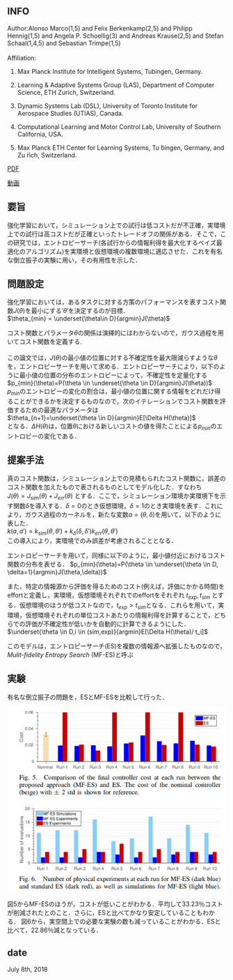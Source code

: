 ## INFO
Author:Alonso Marco(1,5) and Felix Berkenkamp(2,5) and Philipp Hennig(1,5) and Angela P. Schoellig(3) and Andreas Krause(2,5) and Stefan Schaal(1,4,5) and Sebastian Trimpe(1,5)\
\
Affiliation:
1. Max Planck Institute for Intelligent Systems, Tubingen, Germany.

2. Learning & Adaptive Systems Group (LAS), Department of Computer Science, ETH Zurich, Switzerland.

3. Dynamic Systems Lab (DSL), University of Toronto Institute for Aerospace Studies (UTIAS), Canada.

4. Computational Learning and Motor Control Lab, University of Southern California, USA.

5. Max Planck ETH Center for Learning Systems, Tu ̈bingen, Germany, and Zu ̈rich, Switzerland.

[PDF](https://arxiv.org/abs/1703.01250)

[動画](https://youtube.com/watch?v=oq9Qgq1Ipp8)



## 要旨
強化学習において，シミュレーション上での試行は低コストだが不正確，実環境上での試行は高コストだが正確といったトレードオフの関係がある．そこで，この研究では，エントロピーサーチ(各試行からの情報利得を最大化するベイズ最適化のアルゴリズム)を実環境と仮想環境の複数環境に適応させた．これを有名な倒立振子の実験に用い，その有用性を示した．

## 問題設定
強化学習においては，あるタスクに対する方策のパフォーマンスを表すコスト関数$J(\theta)$を最小にする$'\theta'$を決定するのが目標．\
$\theta_{min} = \underset{\theta\in D}{argmin}J(\theta)$

コスト関数とパラメータ$\theta$の関係は演繹的にはわからないので，ガウス過程を用いてコスト関数を定義する.\
\
この論文では，$J(\theta)$の最小値の位置に対する不確定性を最大限減らすような$\theta$を，エントロピーサーチを用いて求める．エントロピーサーチにより，以下のように最小値の位置の分布のエントロピーによって，不確定性を定量化する\
$p_{min}(\theta)=P(\theta \in \underset{\theta \in D}{argmin}J(\theta))$  
$p_{min}$のエントロピーの変化の割合は，最小値の位置に関する情報をどれだけ得ることができるかを決定するものなので，次のイテレーションでコスト関数を評価するための最適なパラメータは\
$\theta_{n+1}=\underset{\theta \in D}{argmin}E[\Delta H(\theta)]$\
となる．$\Delta H(\theta)$は，位置$\theta$における新しいコストの値を得たことによる$p_{min}$のエントロピーの変化である．

## 提案手法
真のコスト関数は，シミュレーション上での見積もられたコスト関数に，誤差のコスト関数を加えたもので表されるものとしてモデル化した．すなわち\
$J(\theta)=J_{sim}(\theta)+J_{err}(\theta)$
とする．ここで，シミュレーション環境か実環境下を示す関数$\delta$を導入する．$\delta=0$のとき仮想環境，$\delta=1$のとき実環境を表す．これにより，ガウス過程のカーネルを，新たな変数$a=(\theta,\delta)$を用いて，以下のように表した．\
$k(a,a')=k_{sim}(\theta, \theta')+k_{\delta}(\delta,\delta')k_{err}(\theta, \theta')$\
この導入により，実環境でのみ誤差が考慮されることとなる．

エントロピーサーチを用いて，同様に以下のように，最小値付近におけるコスト関数の分布を表せる．
$p_{min}(\theta)=P(\theta \in \underset{\theta \in D, \delta=1}{argmin}J(\theta,\delta))$  

また，特定の情報源から評価を得るためのコスト(例えば，評価にかかる時間)をeffortと定義し，実環境，仮想環境それぞれでのeffortをそれぞれ $t_{exp},t_{sim}$ とする．仮想環境のほうが低コストなので，$t_{exp}>t_{sim}$となる．これらを用いて，実環境，仮想環境それぞれの単位コストあたりの情報利得を計算することで，どちらでの評価が不確定性が低いかを自動的に計算できるようにした．\
$\underset{\theta \in D,i \in (sim,exp)}{argmin}E[\Delta H(\theta)/ t_i]$

このモデルは，エントロピーサーチ(ES)を複数の情報源へ拡張したものなので，_Mulit-fidelity_ _Entropy_ _Search_ (MF-ES)と呼ぶ

## 実験
有名な倒立振子の問題を，ESとMF-ESを比較して行った．

![スクショ](https://github.com/Yuchi713/paper_summary/blob/master/pic/Screenshot%20from%202018-07-08%2020-26-25.png)

図5からMF-ESのほうが，コストが低いことがわかる．平均して33.23％コストが削減されたとのこと．さらに，ESと比べてかなり安定していることもわかる．
図6から，実空間上での必要な実験の数も減っていることがわかる．ESと比べて，22.86％減となっている．


## date
July 8th, 2018